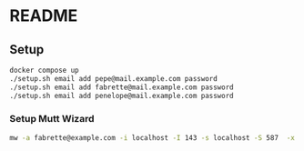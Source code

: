 # README

## Setup

```sh
docker compose up
./setup.sh email add pepe@mail.example.com password
./setup.sh email add fabrette@mail.example.com password
./setup.sh email add penelope@mail.example.com password
```

###  Setup Mutt Wizard

```sh
mw -a fabrette@example.com -i localhost -I 143 -s localhost -S 587  -x "password" -f
```
